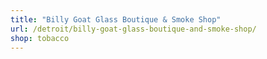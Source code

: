 ```yaml
---
title: "Billy Goat Glass Boutique & Smoke Shop"
url: /detroit/billy-goat-glass-boutique-and-smoke-shop/
shop: tobacco
---
```


